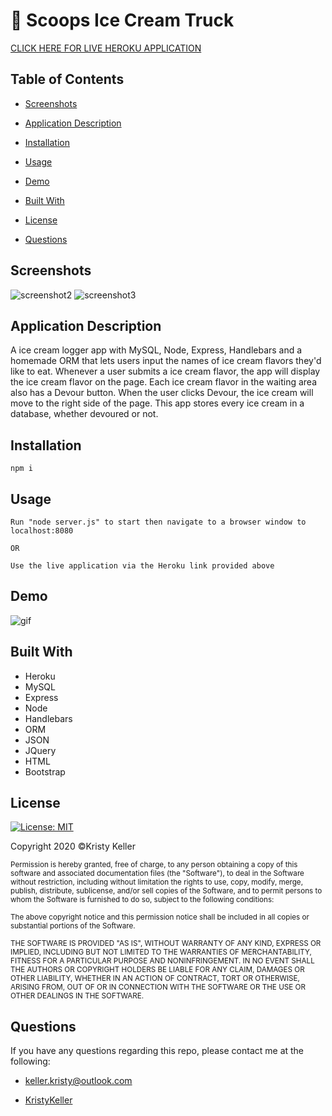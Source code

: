 # 🍦 Scoops Ice Cream Truck

[CLICK HERE FOR LIVE HEROKU APPLICATION](https://scoops-ice-cream-truck.herokuapp.com/)

## Table of Contents
* [Screenshots](#screenshots)

* [Application Description](#application-description)

* [Installation](#installation)

* [Usage](#usage)

* [Demo](#demo)

* [Built With](#built-with)

* [License](#license)

* [Questions](#questions)

## Screenshots
![screenshot2](./Assets/Images/.png)
![screenshot3](./Assets/Images/.png)

## Application Description
A ice cream logger app with MySQL, Node, Express, Handlebars and a homemade ORM that lets users input the names of ice cream flavors they'd like to eat. Whenever a user submits a ice cream flavor, the app will display the ice cream flavor on the page.
Each ice cream flavor in the waiting area also has a Devour button. When the user clicks Devour, the ice cream will move to the right side of the page. This app stores every ice cream in a database, whether devoured or not.

## Installation 
```
npm i 
```

## Usage 
```
Run "node server.js" to start then navigate to a browser window to localhost:8080

OR
                                     
Use the live application via the Heroku link provided above

```

## Demo
![gif]()

## Built With
* Heroku
* MySQL
* Express
* Node
* Handlebars 
* ORM
* JSON
* JQuery 
* HTML
* Bootstrap

## License
[![License: MIT](https://img.shields.io/badge/License-MIT-yellow.svg)](https://opensource.org/licenses/MIT)

Copyright 2020 ©Kristy Keller

<sup>Permission is hereby granted, free of charge, to any person obtaining a copy of this software and associated documentation files (the "Software"), to deal in the Software without restriction, including without limitation the rights to use, copy, modify, merge, publish, distribute, sublicense, and/or sell copies of the Software, and to permit persons to whom the Software is furnished to do so, subject to the following conditions:
  
<sup>The above copyright notice and this permission notice shall be included in all copies or substantial portions of the Software.
  
<sup>THE SOFTWARE IS PROVIDED "AS IS", WITHOUT WARRANTY OF ANY KIND, EXPRESS OR IMPLIED, INCLUDING BUT NOT LIMITED TO THE WARRANTIES OF MERCHANTABILITY, FITNESS FOR A PARTICULAR PURPOSE AND NONINFRINGEMENT. IN NO EVENT SHALL THE AUTHORS OR COPYRIGHT HOLDERS BE LIABLE FOR ANY CLAIM, DAMAGES OR OTHER LIABILITY, WHETHER IN AN ACTION OF CONTRACT, TORT OR OTHERWISE, ARISING FROM, OUT OF OR IN CONNECTION WITH THE SOFTWARE OR THE USE OR OTHER DEALINGS IN THE SOFTWARE.

## Questions

If you have any questions regarding this repo, please contact me at the following:

* <keller.kristy@outlook.com>

* [KristyKeller](https://github.com/KristyKeller)
